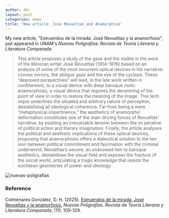 ```yaml
---
author: dhc 
layout: post
categories: news
title: 'New article: José Revueltas and Anamorphism'
---
```


My new article, "Estruendos de la mirada: José Revueltas y la anamorfosis", just appeared in UNAM's *Nuevas Poligrafías: Revista de Teoría Literaria y Literatura Comparada*.

> This article proposes a study of the gaze and the visible in the work of the Mexican writer José Revueltas
(1914-1976) based on an analysis of some of the most
recurrent optical devices in his narrative: convex
mirrors, the oblique gaze and the eye of the cyclops.
These “depraved perspectives” will lead, in the late
work written in confinement, to a visual device with
deep baroque roots: anamorphosis, a visual device
that requires the decentring of the point of view in
order to restore the meaning of the image. This tech
nique underlines the situated and arbitrary nature of
perception, destabilising all ideological coherence.
Far from being a mere “metaphysical impertinence,”
the aesthetics of anamorphic deformation constitutes
one of the main driving forces of Revueltas’ narrative,
by positing an irresolvable tension between the im
perative of political action and literary imagination.
Finally, the article analyses the political and aesthetic
implications of these optical devices, proposing that
anamorphosis offers a dialectical solution to the ten
sion between political commitment and fascination
with the criminal underworld. Revueltas’s oeuvre,
an unavowed heir to baroque aesthetics, destabilises
the visual field and exposes the fracture of the social
world, articulating a tragic knowledge that resists the euclidean geometries of power and ideology.

![nuevas-poligrafias](https://revistas.filos.unam.mx/public/journals/2/cover_issue_123_es_ES.png)

### Reference

<div class="ba b--black bw1 pa3 br2 ma2">
  <p class="mv0">
    Colmenares González, D. H. (2025). <a href="https://revistas.filos.unam.mx/index.php/nuevaspoligrafias/article/view/2136">Estruendos de la mirada: José Revueltas y la anamorfosis.</a> <em>Nuevas Poligrafías. Revista de Teoría Literaria y Literatura Comparada</em>, (11), 105–129.
  </p>
</div>
